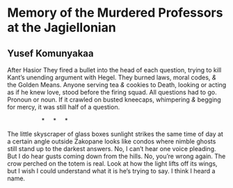 # Memory of the Murdered Professors at the Jagiellonian
## Yusef Komunyakaa
After Hasior
They fired a bullet into the head
of each question, trying to kill Kant’s
unending argument with Hegel.
They burned laws, moral codes,
_&_ the Golden Means. Anyone
serving tea _&_ cookies to Death,
looking or acting as if he knew love,
stood before the firing squad.
All questions had to go. Pronoun
or noun. If it crawled on busted kneecaps,
whimpering _&_ begging for mercy,
it was still half of a question.

                    *     *     *

The little skyscraper of glass boxes
sunlight strikes the same time of day
at a certain angle outside Zakopane
looks like condos where nimble ghosts
still stand up to the darkest answers.
No, I can’t hear one voice pleading.
But I do hear gusts coming down
from the hills. No, you’re wrong again.
The crow perched on the totem is real.
Look at how the light lifts off its wings,
but I wish I could understand what it is
he’s trying to say. I think I heard a name.